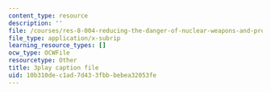 ```yaml
---
content_type: resource
description: ''
file: /courses/res-8-004-reducing-the-danger-of-nuclear-weapons-and-proliferation-january-iap-2015/10b310dec1ad7d433fbbbebea32053fe_FXxpkucTR2E.srt
file_type: application/x-subrip
learning_resource_types: []
ocw_type: OCWFile
resourcetype: Other
title: 3play caption file
uid: 10b310de-c1ad-7d43-3fbb-bebea32053fe
---
```

